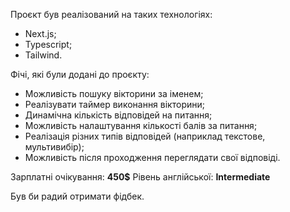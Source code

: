 Проєкт був реалізований на таких технологіях:
- Next.js;
- Typescript;
- Tailwind.

Фічі, які були додані до проєкту:
- Можливість пошуку вікторини за іменем;
- Реалізувати таймер виконання вікторини;
- Динамічна кількість відповідей на питання;
- Можливість налаштування кількості балів за питання;
- Реалізація різних типів відповідей (наприклад текстове, мультивибір);
- Можливість після проходження переглядати свої відповіді.


Зарплатні очікування: **450$**
Рівень англійської: **Intermediate**

Був би радий отримати фідбек.
